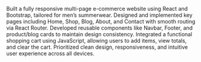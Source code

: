 Built a fully responsive multi-page e-commerce website using React and Bootstrap, tailored for men’s summerwear. Designed and implemented key pages including Home, Shop, Blog, About, and Contact with smooth routing via React Router. Developed reusable components like Navbar, Footer, and product/blog cards to maintain design consistency. Integrated a functional shopping cart using JavaScript, allowing users to add items, view totals, and clear the cart. Prioritized clean design, responsiveness, and intuitive user experience across all devices.
